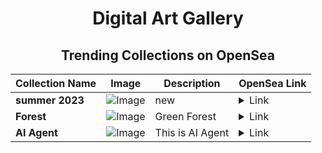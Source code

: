 <div align="center">

# Digital Art Gallery

## Trending Collections on OpenSea

| Collection Name                       | Image                                                                                     | Description                       | OpenSea Link                                                                                          |
|---------------------------------------|-------------------------------------------------------------------------------------------|-----------------------------------|--------------------------------------------------------------------------------------------------------|
| **summer 2023** | ![Image](https://i.seadn.io/s/raw/files/e95eedbc075b215809d1777badae64ce.jpg?w=500&auto=format?w=200&auto=format) | new  | <details><summary>Link</summary>[summer 2023](https://opensea.io/collection/summer-2023-2)</details> |
| **Forest** | ![Image](https://i.seadn.io/s/raw/files/5d77b9a76c2ff67782e9711db79eea3b.jpg?w=500&auto=format?w=200&auto=format) | Green Forest | <details><summary>Link</summary>[Forest](https://opensea.io/collection/forest-649)</details> |
| **AI Agent** | ![Image](https://i.seadn.io/s/raw/files/647c796470e2cf1d74e5893dd85cae1a.png?w=500&auto=format?w=200&auto=format) | This is AI Agent | <details><summary>Link</summary>[AI Agent](https://opensea.io/collection/ai-agent-5)</details> |

</div>